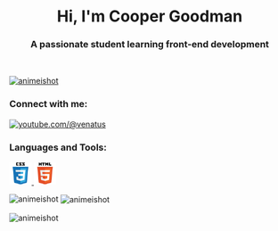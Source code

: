<h1 align="center">Hi, I'm Cooper Goodman</h1>
<h3 align="center">A passionate student learning front-end development</h3>

<br>
<p align="left"> <a href="https://github.com/ryo-ma/github-profile-trophy"><img src="https://github-profile-trophy.vercel.app/?username=animeishot" alt="animeishot" /></a> </p>


<h3 align="left">Connect with me:</h3>
<p align="left">
<a href="https://www.youtube.com/c/youtube.com/@venatus" target="blank"><img align="center" src="https://raw.githubusercontent.com/rahuldkjain/github-profile-readme-generator/master/src/images/icons/Social/youtube.svg" alt="youtube.com/@venatus" height="30" width="40" /></a>
</p>


<h3 align="left">Languages and Tools:</h3>
<p align="left"> <a href="https://www.w3schools.com/css/" target="_blank" rel="noreferrer"> <img src="https://raw.githubusercontent.com/devicons/devicon/master/icons/css3/css3-original-wordmark.svg" alt="css3" width="40" height="40"/> </a> <a href="https://www.w3.org/html/" target="_blank" rel="noreferrer"> <img src="https://raw.githubusercontent.com/devicons/devicon/master/icons/html5/html5-original-wordmark.svg" alt="html5" width="40" height="40"/> </a> </p>

<p><img align="left" src="https://github-readme-stats.vercel.app/api/top-langs?username=animeishot&show_icons=true&theme=tokyonight&locale=en&layout=compact" alt="animeishot" /></p>

<p>&nbsp;<img align="center" src="https://github-readme-stats.vercel.app/api?username=animeishot&show_icons=true&locale=en" alt="animeishot" /></p>

<p><img align="center" src="https://github-readme-streak-stats.herokuapp.com/?user=animeishot&" alt="animeishot" /></p>
